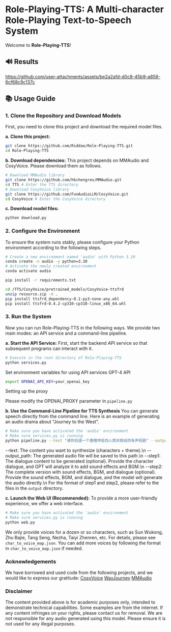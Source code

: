 # Role-Playing-TTS: A Multi-character Role-Playing Text-to-Speech System

Welcome to **Role-Playing-TTS**!

## 🔊 Results


https://github.com/user-attachments/assets/be2a2afd-d0c8-45b9-a858-6cf68c9c137c



## 📚 Usage Guide

### 1. Clone the Repository and Download Models

First, you need to clone this project and download the required model files.

**a. Clone this project:**

```bash
git clone https://github.com/Riddae/Role-Playing-TTS.git
cd Role-Playing-TTS
```

**b. Download dependencies:**
This project depends on MMAudio and CosyVoice. Please download them as follows.
```bash
# Download MMAudio library
git clone https://github.com/hkchengrex/MMAudio.git
cd TTS # Enter the TTS directory
# Download CosyVoice library
git clone https://github.com/FunAudioLLM/CosyVoice.git
cd CosyVoice # Enter the CosyVoice directory
```
**c. Download model files:**

```bash
python download.py
```

### 2. Configure the Environment

To ensure the system runs stably, please configure your Python environment according to the following steps.
```bash
# Create a new environment named 'audio' with Python 3.10
conda create -n audio -y python=3.10
# Activate the newly created environment
conda activate audio

pip install -r requirements.txt

cd /TTS/CosyVoice/pretrained_models/CosyVoice-ttsfrd
unzip resource.zip -d .
pip install ttsfrd_dependency-0.1-py3-none-any.whl
pip install ttsfrd-0.4.2-cp310-cp310-linux_x86_64.whl
```

### 3. Run the System
Now you can run Role-Playing-TTS in the following ways. We provide two main modes: an API service and a command-line pipeline.

**a. Start the API Service:**
First, start the backend API service so that subsequent programs can interact with it.
```bash
# Execute in the root directory of Role-Playing-TTS
python services.py
```
Set environment variables for using API services GPT-4 API
```bash
export OPENAI_API_KEY=your_openai_key
```
Setting up the proxy

Please modify the OPENAI_PROXY parameter in  `pipeline.py `

**b. Use the Command-Line Pipeline for TTS Synthesis**
You can generate speech directly from the command line. Here is an example of generating an audio drama about "Journey to the West".


```bash
# Make sure you have activated the 'audio' environment
# Make sure services.py is running
python pipeline.py --text "请你创造一个唐僧师徒四人西天取经的有声短剧" --output_path output
```
--text: The content you want to synthesize (characters + theme).\n
--output_path: The generated audio file will be saved to this path.\n
--step1: The dialogue content to be generated (optional). Provide the character dialogue, and GPT will analyze it to add sound effects and BGM.\n
--step2: The complete version with sound effects, BGM, and dialogue (optional). Provide the sound effects, BGM, and dialogue, and the model will generate the audio directly.\n
For the format of step1 and step2, please refer to the files in the `output` directory.

**c. Launch the Web UI (Recommended):**
To provide a more user-friendly experience, we offer a web interface.
```bash
# Make sure you have activated the 'audio' environment
# Make sure services.py is running
python web.py
```
We only provide voices for a dozen or so characters, such as Sun Wukong, Zhu Bajie, Tang Seng, Nezha, Taiyi Zhenren, etc. For details, please see `char_to_voice_map.json`. You can add more voices by following the format in `char_to_voice_map.json` if needed.

### Acknowledgements
We have borrowed and used code from the following projects, and we would like to express our gratitude:
[CosyVoice](https://github.com/FunAudioLLM/CosyVoice)
[WavJourney](https://github.com/Audio-AGI/WavJourney)
[MMAudio](https://github.com/hkchengrex/MMAudio)

### Disclaimer
The content provided above is for academic purposes only, intended to demonstrate technical capabilities. Some examples are from the internet. If any content infringes on your rights, please contact us for removal.
We are not responsible for any audio generated using this model. Please ensure it is not used for any illegal purposes.

